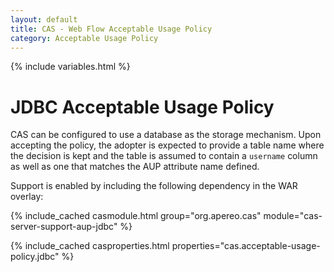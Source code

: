 ```yaml
---
layout: default
title: CAS - Web Flow Acceptable Usage Policy
category: Acceptable Usage Policy
---
```


{% include variables.html %}

# JDBC Acceptable Usage Policy

CAS can be configured to use a database as the storage mechanism. Upon accepting the
policy, the adopter is expected to provide a table name where the decision
is kept and the table is assumed to contain a `username` column as well as
one that matches the AUP attribute name defined.

Support is enabled by including the following dependency in the WAR overlay:

{% include_cached casmodule.html group="org.apereo.cas" module="cas-server-support-aup-jdbc" %}

{% include_cached casproperties.html properties="cas.acceptable-usage-policy.jdbc" %}
